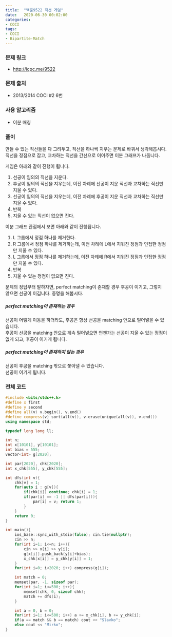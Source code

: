 ```yaml
---
title:  "백준9522 직선 게임"
date:   2020-06-30 00:02:00
categories:
- COCI
tags:
- COCI
- Bipartite-Match
---
```


### 문제 링크
* http://icpc.me/9522

### 문제 출처
* 2013/2014 COCI #2 6번

### 사용 알고리즘
* 이분 매칭

### 풀이
만들 수 있는 직선들을 다 그려두고, 직선을 하나씩 지우는 문제로 바꿔서 생각해봅시다.<br>
직선을 정점으로 잡고, 교차하는 직선을 간선으로 이어주면 이분 그래프가 나옵니다.

게임은 아래와 같이 진행이 됩니다.
1. 선공이 임의의 직선을 지운다.
2. 후공이 임의의 직선을 지우는데, 이전 차례에 선공이 지운 직선과 교차하는 직선만 지울 수 있다.
3. 선공이 임의의 직선을 지우는데, 이전 차례에 후공이 지운 직선과 교차하는 직선만 지울 수 있다.
4. 반복
5. 지울 수 있는 직선이 없으면 진다.

이분 그래프 관점에서 보면 아래와 같이 진행됩니다.
1. L 그룹에서 정점 하나를 제거한다.
2. R 그룹에서 정점 하나를 제거하는데, 이전 차례에 L에서 지워진 정점과 인접한 정점만 지울 수 있다.
3. L 그룹에서 정점 하나를 제거하는데, 이전 차례에 R에서 지워진 정점과 인접한 정점만 지울 수 있다.
4. 반복
5. 지울 수 있는 정점이 없으면 진다.

문제의 정답부터 말하자면, perfect matching이 존재할 경우 후공이 이기고, 그렇지 않으면 선공이 이깁니다. 증명을 해봅시다.

##### perfect matching이 존재하는 경우
선공이 어떻게 이동을 하더라도, 후공은 항상 선공을 matching 안으로 밀어넣을 수 있습니다.<br>
후공이 선공을 matching 안으로 계속 밀어넣으면 언젠가는 선공이 지울 수 있는 정점이 없게 되고, 후공이 이기게 됩니다.

##### perfect matching이 존재하지 않는 경우
선공이 후공을 matching 밖으로 쫓아낼 수 있습니다.<br>
선공이 이기게 됩니다.

### 전체 코드
```cpp
#include <bits/stdc++.h>
#define x first
#define y second
#define all(v) v.begin(), v.end()
#define compress(v) sort(all(v)), v.erase(unique(all(v)), v.end())
using namespace std;

typedef long long ll;

int n;
int x[10101], y[10101];
int bias = 555;
vector<int> g[2020];

int par[2020], chk[2020];
int x_chk[555], y_chk[555];

int dfs(int v){
    chk[v] = 1;
    for(auto i : g[v]){
        if(chk[i]) continue; chk[i] = 1;
        if(par[i] == -1 || dfs(par[i])){
            par[i] = v; return 1;
        }
    }
    return 0;
}

int main(){
    ios_base::sync_with_stdio(false); cin.tie(nullptr);
    cin >> n;
    for(int i=1; i<=n; i++){
        cin >> x[i] >> y[i];
        g[x[i]].push_back(y[i]+bias);
        x_chk[x[i]] = y_chk[y[i]] = 1;
    }
    for(int i=0; i<2020; i++) compress(g[i]);

    int match = 0;
    memset(par, -1, sizeof par);
    for(int i=1; i<=500; i++){
        memset(chk, 0, sizeof chk);
        match += dfs(i);
    }

    int a = 0, b = 0;
    for(int i=1; i<=500; i++) a += x_chk[i], b += y_chk[i];
    if(a == match && b == match) cout << "Slavko";
    else cout << "Mirko";
}
```
